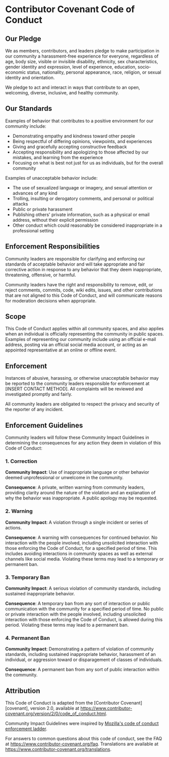 # Contributor Covenant Code of Conduct

## Our Pledge

We as members, contributors, and leaders pledge to make
participation in our community a harassment-free experience for
everyone, regardless of age, body size, visible or invisible
disability, ethnicity, sex characteristics, gender identity and
expression, level of experience, education, socio-economic
status, nationality, personal appearance, race, religion, or
sexual identity and orientation.

We pledge to act and interact in ways that contribute to an open,
welcoming, diverse, inclusive, and healthy community.

## Our Standards

Examples of behavior that contributes to a positive environment
for our community include:

* Demonstrating empathy and kindness toward other people
* Being respectful of differing opinions, viewpoints, and
  experiences
* Giving and gracefully accepting constructive feedback
* Accepting responsibility and apologizing to those affected by
  our mistakes, and learning from the experience
* Focusing on what is best not just for us as individuals, but
  for the overall community

Examples of unacceptable behavior include:

* The use of sexualized language or imagery, and sexual attention
  or advances of any kind
* Trolling, insulting or derogatory comments, and personal or
  political attacks
* Public or private harassment
* Publishing others' private information, such as a physical or
  email address, without their explicit permission
* Other conduct which could reasonably be considered
  inappropriate in a professional setting

## Enforcement Responsibilities

Community leaders are responsible for clarifying and enforcing
our standards of acceptable behavior and will take appropriate
and fair corrective action in response to any behavior that they
deem inappropriate, threatening, offensive, or harmful.

Community leaders have the right and responsibility to remove,
edit, or reject comments, commits, code, wiki edits, issues, and
other contributions that are not aligned to this Code of Conduct,
and will communicate reasons for moderation decisions when
appropriate.

## Scope

This Code of Conduct applies within all community spaces, and
also applies when an individual is officially representing the
community in public spaces. Examples of representing our
community include using an official e-mail address, posting via
an official social media account, or acting as an appointed
representative at an online or offline event.

## Enforcement

Instances of abusive, harassing, or otherwise unacceptable
behavior may be reported to the community leaders responsible for
enforcement at [INSERT CONTACT METHOD]. All complaints will be
reviewed and investigated promptly and fairly.

All community leaders are obligated to respect the privacy and
security of the reporter of any incident.

## Enforcement Guidelines

Community leaders will follow these Community Impact Guidelines
in determining the consequences for any action they deem in
violation of this Code of Conduct:

### 1. Correction

**Community Impact**: Use of inappropriate language or other
behavior deemed unprofessional or unwelcome in the community.

**Consequence**: A private, written warning from community
leaders, providing clarity around the nature of the violation and
an explanation of why the behavior was inappropriate. A public
apology may be requested.

### 2. Warning

**Community Impact**: A violation through a single incident or
series of actions.

**Consequence**: A warning with consequences for continued
behavior. No interaction with the people involved, including
unsolicited interaction with those enforcing the Code of Conduct,
for a specified period of time. This includes avoiding
interactions in community spaces as well as external channels
like social media. Violating these terms may lead to a temporary
or permanent ban.

### 3. Temporary Ban

**Community Impact**: A serious violation of community standards,
including sustained inappropriate behavior.

**Consequence**: A temporary ban from any sort of interaction or
public communication with the community for a specified period of
time. No public or private interaction with the people involved,
including unsolicited interaction with those enforcing the Code
of Conduct, is allowed during this period. Violating these terms
may lead to a permanent ban.

### 4. Permanent Ban

**Community Impact**: Demonstrating a pattern of violation of
community standards, including sustained inappropriate behavior,
harassment of an individual, or aggression toward or
disparagement of classes of individuals.

**Consequence**: A permanent ban from any sort of public
interaction within the community.

## Attribution

This Code of Conduct is adapted from the
[Contributor Covenant][covenant],
version 2.0, available at
https://www.contributor-covenant.org/version/2/0/code_of_conduct.html.

Community Impact Guidelines were inspired by
[Mozilla's code of conduct enforcement
ladder](https://github.com/mozilla/diversity).

[homepage]: https://www.contributor-covenant.org

For answers to common questions about this code of conduct, see
the FAQ at https://www.contributor-covenant.org/faq. Translations
are available at
https://www.contributor-covenant.org/translations.

